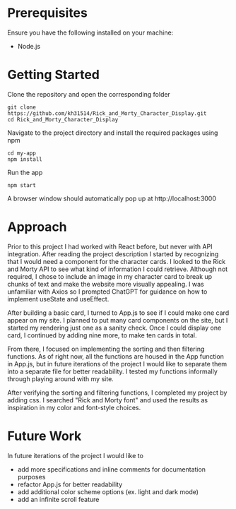 # Prerequisites
Ensure you have the following installed on your machine:
* Node.js

# Getting Started
Clone the repository and open the corresponding folder
```
git clone https://github.com/kh31514/Rick_and_Morty_Character_Display.git
cd Rick_and_Morty_Character_Display
```
Navigate to the project directory and install the required packages using npm
```
cd my-app
npm install
```
Run the app
```
npm start
```
A browser window should automatically pop up at http://localhost:3000

# Approach
Prior to this project I had worked with React before, but never with API integration. After reading the project description I started by recognizing that I would need a component for the character cards. I looked to the Rick and Morty API to see what kind of information I could retrieve. Although not required, I chose to include an image in my character card to break up chunks of text and make the website more visually appealing. I was unfamiliar with Axios so I prompted ChatGPT for guidance on how to implement useState and useEffect. 

After building a basic card, I turned to App.js to see if I could make one card appear on my site. I planned to put many card components on the site, but I started my rendering just one as a sanity check. Once I could display one card, I continued by adding nine more, to make ten cards in total.

From there, I focused on implementing the sorting and then filtering functions. As of right now, all the functions are housed in the App function in App.js, but in future iterations of the project I would like to separate them into a separate file for better readability. I tested my functions informally through playing around with my site.

After verifying the sorting and filtering functions, I completed my project by adding css. I searched "Rick and Morty font" and used the results as inspiration in my color and font-style choices.

# Future Work
In future iterations of the project I would like to
* add more specifications and inline comments for documentation purposes
* refactor App.js for better readability
* add additional color scheme options (ex. light and dark mode)
* add an infinite scroll feature